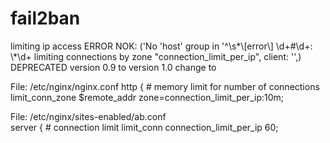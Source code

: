 # fail2ban
limiting ip access
ERROR  NOK: ('No \'host\' group in \'^\\s*\\[error\\] \\d+#\\d+: \\*\\d+ limiting connections by zone "connection_limit_per_ip", client: <ADD>\'',)
DEPRECATED version 0.9 to version 1.0
change <ADD> to <HOST>

 File: /etc/nginx/nginx.conf 
 http {
        # memory limit for number of connections
        limit_conn_zone $remote_addr zone=connection_limit_per_ip:10m;
        
File: /etc/nginx/sites-enabled/ab.conf         
 server {
       # connection limit
       limit_conn connection_limit_per_ip 60;



